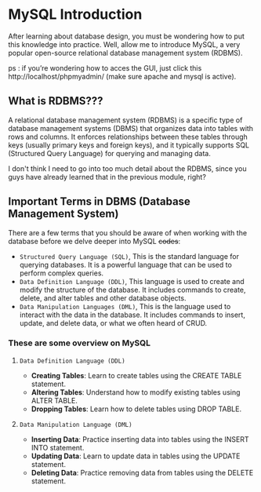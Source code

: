 # MySQL Introduction
After learning about database design, you must be wondering how to put this knowledge into practice. Well, allow me to introduce MySQL, a very popular open-source relational database management system (RDBMS). 

ps : if you’re wondering how to acces the GUI, just click this http://localhost/phpmyadmin/ (make sure apache and mysql is active).

## What is RDBMS???
A relational database management system (RDBMS) is a specific type of database management systems (DBMS) that organizes data into tables with rows and columns. It enforces relationships between these tables through keys (usually primary keys and foreign keys), and it typically supports SQL (Structured Query Language) for querying and managing data. 

I don't think I need to go into too much detail about the RDBMS, since you guys have already learned that in the previous module, right?

## Important Terms in DBMS (Database Management System)
There are a few terms that you should be aware of when working with the database before we delve deeper into MySQL ~~codes~~:

- `Structured Query Language (SQL)`, This is the standard language for querying databases. It is a powerful language that can be used to perform complex queries.
- `Data Definition Language (DDL)`, This language is used to create and modify the structure of the database. It includes commands to create, delete, and alter tables and other database objects.
- `Data Manipulation Languages (DML)`, This is the language used to interact with the data in the database. It includes commands to insert, update, and delete data, or what we often heard of CRUD.

### These are some overview on MySQL
1. `Data Definition Language (DDL)`
    - __Creating Tables__: Learn to create tables using the CREATE TABLE statement.
    - __Altering Tables__: Understand how to modify existing tables using ALTER TABLE.
    - __Dropping Tables__: Learn how to delete tables using DROP TABLE.

2. `Data Manipulation Language (DML)`
    - __Inserting Data__: Practice inserting data into tables using the INSERT INTO statement.
    - __Updating Data__: Learn to update data in tables using the UPDATE statement.
    - __Deleting Data__: Practice removing data from tables using the DELETE statement.
